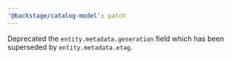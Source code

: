 ```yaml
---
'@backstage/catalog-model': patch
---
```


Deprecated the `entity.metadata.generation` field which has been superseded by `entity.metadata.etag`.
